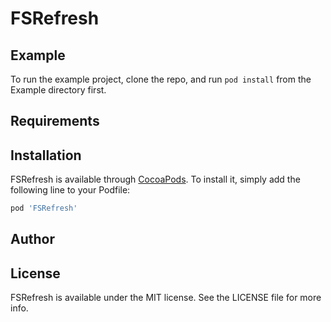 # FSRefresh

## Example

To run the example project, clone the repo, and run `pod install` from the Example directory first.

## Requirements

## Installation

FSRefresh is available through [CocoaPods](http://cocoapods.org). To install
it, simply add the following line to your Podfile:

```ruby
pod 'FSRefresh'
```

## Author



## License

FSRefresh is available under the MIT license. See the LICENSE file for more info.
